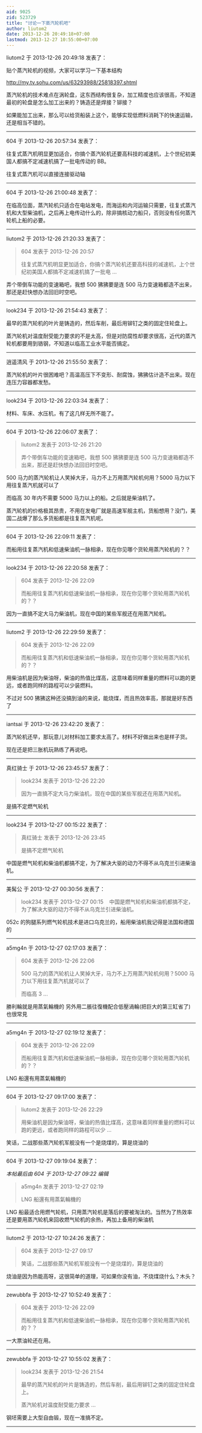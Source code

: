 ```yaml
---
aid: 9025
zid: 523729
title: "讨论一下蒸汽轮机吧"
author: liutom2
date: 2013-12-26 20:49:18+07:00
lastmod: 2013-12-27 10:55:00+07:00
---
```


liutom2 于 2013-12-26 20:49:18 发表了：

贴个蒸汽轮机的视频，大家可以学习一下基本结构

http://my.tv.sohu.com/us/63293988/25818397.shtml

蒸汽轮机的技术难点在涡轮盘，这东西结构很复杂，加工精度也应该很高，不知道最初的轮盘是怎么加工出来的？铸造还是焊接？铆接？

如果能加工出来，那么可以给货船装上这个，能够实现低燃料消耗下的快速运输，还是相当不错的。

---

604 于 2013-12-26 20:57:34 发表了：

往复式蒸汽机明显更加适合，你搞个蒸汽轮机还要高科技的减速机，上个世纪初美国人都搞不定减速机搞了一批电传动的 BB。

往复式蒸汽机可以直接连接驱动轴

---

604 于 2013-12-26 21:00:48 发表了：

在临高位面，蒸汽轮机只适合在电站发电，而海运和内河运输只需要，往复式蒸汽机和大型柴油机，之后再上电传动什么的，除非搞核动力船只，否则没有任何蒸汽轮机上船的必要。

---

liutom2 于 2013-12-26 21:20:33 发表了：

> 604 发表于 2013-12-26 20:57
>
> 往复式蒸汽机明显更加适合，你搞个蒸汽轮机还要高科技的减速机，上个世纪初美国人都搞不定减速机搞了一批电 ...

弄个带倒车功能的变速箱吧，我想 500 狒狒要是连 500 马力变速箱都造不出来，那还是赶快想办法回旧时空吧。

---

look234 于 2013-12-26 21:54:43 发表了：

最早的蒸汽轮机的叶片是铸造的，然后车削，最后用铆钉之类的固定住轮盘上。

蒸汽轮机对温度耐受能力要求的不是太高，但是对防腐性却要求很高，近代的蒸汽轮机都要用到铬钢，不知道以临高工业水平能否搞定。

---

逍遥清风 于 2013-12-26 21:55:50 发表了：

蒸汽轮机的叶片很困难吧？高温高压下不变形、耐腐蚀，狒狒估计造不出来。现在连压力容器都发愁。

---

look234 于 2013-12-26 22:03:34 发表了：

材料、车床、水压机，有了这几样无所不能了。

---

604 于 2013-12-26 22:06:07 发表了：

> liutom2 发表于 2013-12-26 21:20
>
> 弄个带倒车功能的变速箱吧，我想 500 狒狒要是连 500 马力变速箱都造不出来，那还是赶快想办法回旧时空吧。

500 马力的蒸汽轮机让人笑掉大牙，马力不上万用蒸汽轮机何用？5000 马力以下用往复蒸汽机就可以了

而临高 30 年内不需要 5000 马力以上的船。之后就是柴油机了。

蒸汽轮机的价格极其昂贵，不用在发电厂就是高速军舰主机，货船想用？没门，美国二战爆了那么多货船都是往复蒸汽机呢。

---

604 于 2013-12-26 22:09:11 发表了：

而船用往复蒸汽机和低速柴油机一脉相承，现在你见哪个货轮用蒸汽轮机的？？

---

look234 于 2013-12-26 22:20:58 发表了：

> 604 发表于 2013-12-26 22:09
>
> 而船用往复蒸汽机和低速柴油机一脉相承，现在你见哪个货轮用蒸汽轮机的？？

因为一直搞不定大马力柴油机，现在中国的某些军舰还在用蒸汽轮机。

---

liutom2 于 2013-12-26 22:29:59 发表了：

> 604 发表于 2013-12-26 22:09
>
> 而船用往复蒸汽机和低速柴油机一脉相承，现在你见哪个货轮用蒸汽轮机的？？

用柴油机是因为柴油呀，柴油的热值比煤高，这意味着同样重量的燃料可以跑的更远，或者跑同样的路程可以少装燃料。

不过对 500 狒狒这种还没搞到油的来说，能烧煤，而且热效率高，那就是好东西了

---

iantsai 于 2013-12-26 23:42:20 发表了：

蒸汽轮机还早，那玩意儿对材料加工要求太高了。材料不好做出来也是样子货。

现在还是把三胀机玩熟练了再说吧。

---

真红骑士 于 2013-12-26 23:45:57 发表了：

> look234 发表于 2013-12-26 22:20
>
> 因为一直搞不定大马力柴油机，现在中国的某些军舰还在用蒸汽轮机。

是搞不定燃气轮机

---

look234 于 2013-12-27 00:15:22 发表了：

> 真红骑士 发表于 2013-12-26 23:45
>
> 是搞不定燃气轮机

中国是燃气轮机和柴油机都搞不定，为了解决大驱的动力不得不从乌克兰引进柴油机。

---

美髯公 于 2013-12-27 00:30:56 发表了：

> look234 发表于 2013-12-27 00:15
> &nbsp;&nbsp;
> 中国是燃气轮机和柴油机都搞不定，为了解决大驱的动力不得不从乌克兰引进柴油机。

052c 的狗腿系列燃气轮机技术是进口乌克兰的，船用柴油机我记得是法国和德国的

---

a5mg4n 于 2013-12-27 02:17:03 发表了：

> 604 发表于 2013-12-26 22:06
>
> 500 马力的蒸汽轮机让人笑掉大牙，马力不上万用蒸汽轮机何用？5000 马力以下用往复蒸汽机就可以了
>
> 而临高 3 ...

勝利輪就是用蒸氣輪機的 另外用二脹往復機配合低壓渦輪(把巨大的第三缸省了)也很常見

---

a5mg4n 于 2013-12-27 02:19:12 发表了：

> 604 发表于 2013-12-26 22:09
>
> 而船用往复蒸汽机和低速柴油机一脉相承，现在你见哪个货轮用蒸汽轮机的？？

LNG 船還有用蒸氣輪機的

---

604 于 2013-12-27 09:17:00 发表了：

> liutom2 发表于 2013-12-26 22:29
>
> 用柴油机是因为柴油呀，柴油的热值比煤高，这意味着同样重量的燃料可以跑的更远，或者跑同样的路程可以少 ...

笑话，二战那些蒸汽轮机军舰没有一个是烧煤的，算是烧油的

---

604 于 2013-12-27 09:19:04 发表了：

_本帖最后由 604 于 2013-12-27 09:22 编辑_

> a5mg4n 发表于 2013-12-27 02:19
>
> LNG 船還有用蒸氣輪機的

LNG 船最适合用燃气轮机，只用蒸汽轮机是落后的要被淘汰的。当然为了热效率还是要用蒸汽轮机来回收燃气轮机的余热，再加上备用的柴油机

---

liutom2 于 2013-12-27 10:24:26 发表了：

> 604 发表于 2013-12-27 09:17
>
> 笑话，二战那些蒸汽轮机军舰没有一个是烧煤的，算是烧油的

烧油是因为热能高呀，这很简单的道理，可如果你没有油，不烧煤烧什么？木头？

---

zewubbfa 于 2013-12-27 10:52:49 发表了：

> 604 发表于 2013-12-26 22:09
>
> 而船用往复蒸汽机和低速柴油机一脉相承，现在你见哪个货轮用蒸汽轮机的？？

一大票油轮还在用。

---

zewubbfa 于 2013-12-27 10:55:02 发表了：

> look234 发表于 2013-12-26 21:54
>
> 最早的蒸汽轮机的叶片是铸造的，然后车削，最后用铆钉之类的固定住轮盘上。
>
> 蒸汽轮机对温度耐受能力要求 ...

钢坯需要上大型自由锻，现在一准搞不定。

---
